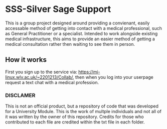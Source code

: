 #  SSS-Silver Sage Support 

This is a group project designed around providing a 
convienant, easily accessable method of getting into contact with a medical professional, such as General Practitioner or a specialist. 
Intended to work alongside existing medical infrastructure, 
this aims to provide an easier method of getting a medical consultation rather then waiting to see them in person.

## How it works

First you sign up to the service via: https://mi-linux.wlv.ac.uk/~2201213/Collab/, 
then when you log into your userpage request a text chat with a medical profession.

### DISCLAMER 

This is not an official product, but a repository of code that was developed for a University Module. 
This is the work of multple individuals and not all of it was written by the owner of this repository.
Credits for those who contributed to each file are credited within the txt file in each folder. 
